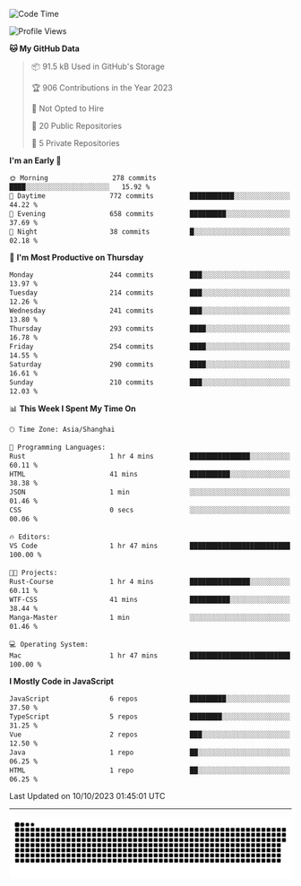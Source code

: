 <!--
<picture>
  <source
    srcset="https://github-readme-stats.vercel.app/api?username=kevinxft&show_icons=true&theme=dark"
    media="(prefers-color-scheme: dark)"
  />
  <source
    srcset="https://github-readme-stats.vercel.app/api?username=kevinxft&show_icons=true"
    media="(prefers-color-scheme: light), (prefers-color-scheme: no-preference)"
  />
  <img src="https://github-readme-stats.vercel.app/api?username=kevinxft&show_icons=true" />
</picture>
-->

<!--START_SECTION:waka-->
![Code Time](http://img.shields.io/badge/Code%20Time-1%2C260%20hrs%2043%20mins-blue)

![Profile Views](http://img.shields.io/badge/Profile%20Views-0-blue)

**🐱 My GitHub Data** 

> 📦 91.5 kB Used in GitHub's Storage 
 > 
> 🏆 906 Contributions in the Year 2023
 > 
> 🚫 Not Opted to Hire
 > 
> 📜 20 Public Repositories 
 > 
> 🔑 5 Private Repositories 
 > 
**I'm an Early 🐤** 

```text
🌞 Morning                278 commits         ████░░░░░░░░░░░░░░░░░░░░░   15.92 % 
🌆 Daytime                772 commits         ███████████░░░░░░░░░░░░░░   44.22 % 
🌃 Evening                658 commits         █████████░░░░░░░░░░░░░░░░   37.69 % 
🌙 Night                  38 commits          █░░░░░░░░░░░░░░░░░░░░░░░░   02.18 % 
```
📅 **I'm Most Productive on Thursday** 

```text
Monday                   244 commits         ███░░░░░░░░░░░░░░░░░░░░░░   13.97 % 
Tuesday                  214 commits         ███░░░░░░░░░░░░░░░░░░░░░░   12.26 % 
Wednesday                241 commits         ███░░░░░░░░░░░░░░░░░░░░░░   13.80 % 
Thursday                 293 commits         ████░░░░░░░░░░░░░░░░░░░░░   16.78 % 
Friday                   254 commits         ████░░░░░░░░░░░░░░░░░░░░░   14.55 % 
Saturday                 290 commits         ████░░░░░░░░░░░░░░░░░░░░░   16.61 % 
Sunday                   210 commits         ███░░░░░░░░░░░░░░░░░░░░░░   12.03 % 
```


📊 **This Week I Spent My Time On** 

```text
🕑︎ Time Zone: Asia/Shanghai

💬 Programming Languages: 
Rust                     1 hr 4 mins         ███████████████░░░░░░░░░░   60.11 % 
HTML                     41 mins             ██████████░░░░░░░░░░░░░░░   38.38 % 
JSON                     1 min               ░░░░░░░░░░░░░░░░░░░░░░░░░   01.46 % 
CSS                      0 secs              ░░░░░░░░░░░░░░░░░░░░░░░░░   00.06 % 

🔥 Editors: 
VS Code                  1 hr 47 mins        █████████████████████████   100.00 % 

🐱‍💻 Projects: 
Rust-Course              1 hr 4 mins         ███████████████░░░░░░░░░░   60.11 % 
WTF-CSS                  41 mins             ██████████░░░░░░░░░░░░░░░   38.44 % 
Manga-Master             1 min               ░░░░░░░░░░░░░░░░░░░░░░░░░   01.46 % 

💻 Operating System: 
Mac                      1 hr 47 mins        █████████████████████████   100.00 % 
```

**I Mostly Code in JavaScript** 

```text
JavaScript               6 repos             █████████░░░░░░░░░░░░░░░░   37.50 % 
TypeScript               5 repos             ████████░░░░░░░░░░░░░░░░░   31.25 % 
Vue                      2 repos             ███░░░░░░░░░░░░░░░░░░░░░░   12.50 % 
Java                     1 repo              ██░░░░░░░░░░░░░░░░░░░░░░░   06.25 % 
HTML                     1 repo              ██░░░░░░░░░░░░░░░░░░░░░░░   06.25 % 
```




 Last Updated on 10/10/2023 01:45:01 UTC
<!--END_SECTION:waka-->

---

<picture>
  <source media="(prefers-color-scheme: dark)" srcset="https://raw.githubusercontent.com/kevinxft/kevinxft/output/github-contribution-grid-snake-dark.svg">
  <source media="(prefers-color-scheme: light)" srcset="https://raw.githubusercontent.com/kevinxft/kevinxft/output/github-contribution-grid-snake.svg">
  <img alt="github contribution grid snake animation" src="https://raw.githubusercontent.com/kevinxft/kevinxft/output/github-contribution-grid-snake.svg">
</picture>